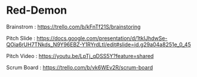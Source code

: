 # Red-Demon

Brainstrom : https://trello.com/b/kFnTf21S/brainstoring

Pitch Slide : https://docs.google.com/presentation/d/1tkIJhdwSe-QOia6rUH7TNkds_N9Y96EBZ-Y1RYrdLtI/edit#slide=id.g29a04a8251e_0_45

Pitch Video : https://youtu.be/LpTj_qDSS5Y?feature=shared

Scrum Board : https://trello.com/b/vk6WEv2R/scrum-board
